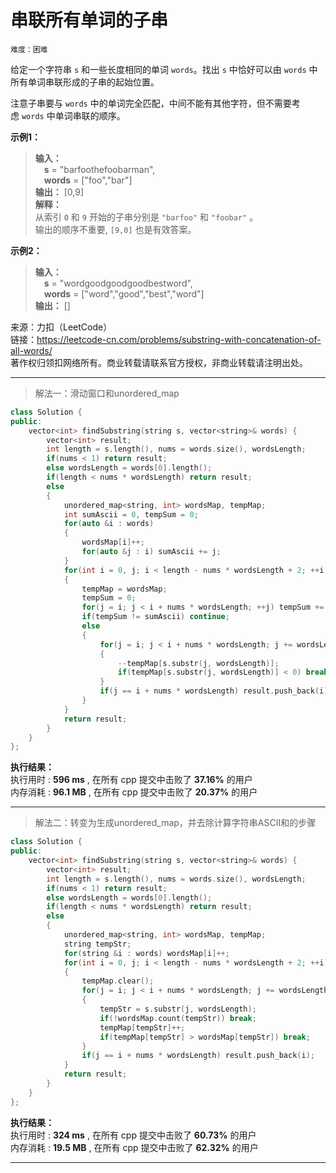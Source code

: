 # 串联所有单词的子串 #  
`难度：困难` 
 
给定一个字符串 `s` 和一些长度相同的单词 `words`。找出 `s` 中恰好可以由 `words` 中所有单词串联形成的子串的起始位置。

注意子串要与 `words` 中的单词完全匹配，中间不能有其他字符，但不需要考虑 `words` 中单词串联的顺序。

**示例1：**  
>**输入：**  
>&emsp;**s** = "barfoothefoobarman",  
>&emsp;**words** = ["foo","bar"]  
>**输出：** [0,9]  
>**解释：**  
>从索引 `0` 和 `9` 开始的子串分别是 `"barfoo"` 和 `"foobar"` 。  
>输出的顺序不重要, `[9,0]` 也是有效答案。

**示例2：**  
>**输入：**  
>&emsp;**s** = "wordgoodgoodgoodbestword",  
>&emsp;**words** = ["word","good","best","word"]  
>**输出：** []  

来源：力扣（LeetCode）  
链接：https://leetcode-cn.com/problems/substring-with-concatenation-of-all-words/  
著作权归领扣网络所有。商业转载请联系官方授权，非商业转载请注明出处。  

---  
>解法一：滑动窗口和unordered_map  

```C++
class Solution {
public:
    vector<int> findSubstring(string s, vector<string>& words) {
        vector<int> result;
        int length = s.length(), nums = words.size(), wordsLength;
        if(nums < 1) return result;
        else wordsLength = words[0].length();
        if(length < nums * wordsLength) return result;
        else
        {
            unordered_map<string, int> wordsMap, tempMap;
            int sumAscii = 0, tempSum = 0;
            for(auto &i : words)
            {
                wordsMap[i]++;
                for(auto &j : i) sumAscii += j;
            }
            for(int i = 0, j; i < length - nums * wordsLength + 2; ++i)
            {
                tempMap = wordsMap;
                tempSum = 0;
                for(j = i; j < i + nums * wordsLength; ++j) tempSum += s[j];
                if(tempSum != sumAscii) continue;
                else
                {
                    for(j = i; j < i + nums * wordsLength; j += wordsLength)
                    {
                        --tempMap[s.substr(j, wordsLength)];
                        if(tempMap[s.substr(j, wordsLength)] < 0) break;
                    }
                    if(j == i + nums * wordsLength) result.push_back(i);
                }
            }
            return result;
        }
    }
};
```  

**执行结果：**  
执行用时 : **596 ms** , 在所有 cpp 提交中击败了 **37.16%** 的用户  
内存消耗 : **96.1 MB** , 在所有 cpp 提交中击败了 **20.37%** 的用户  

---  
>解法二：转变为生成unordered_map，并去除计算字符串ASCII和的步骤  

```C++
class Solution {
public:
    vector<int> findSubstring(string s, vector<string>& words) {
        vector<int> result;
        int length = s.length(), nums = words.size(), wordsLength;
        if(nums < 1) return result;
        else wordsLength = words[0].length();
        if(length < nums * wordsLength) return result;
        else
        {
            unordered_map<string, int> wordsMap, tempMap;
            string tempStr;
            for(string &i : words) wordsMap[i]++;
            for(int i = 0, j; i < length - nums * wordsLength + 2; ++i)
            {
                tempMap.clear();
                for(j = i; j < i + nums * wordsLength; j += wordsLength)
                {
                    tempStr = s.substr(j, wordsLength);
                    if(!wordsMap.count(tempStr)) break;
                    tempMap[tempStr]++;
                    if(tempMap[tempStr] > wordsMap[tempStr]) break;
                }
                if(j == i + nums * wordsLength) result.push_back(i);
            }
            return result;
        }
    }
};
```  

**执行结果：**  
执行用时 : **324 ms** , 在所有 cpp 提交中击败了 **60.73%** 的用户  
内存消耗 : **19.5 MB** , 在所有 cpp 提交中击败了 **62.32%** 的用户  

---  